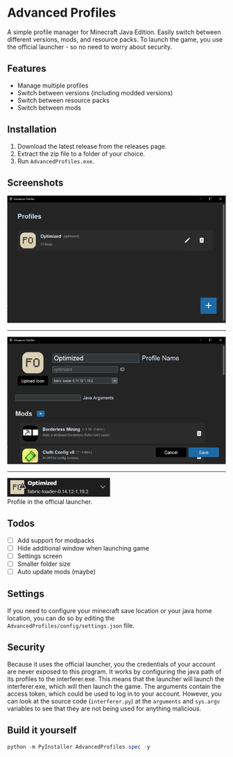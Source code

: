 # Advanced Profiles
A simple profile manager for Minecraft Java Edition. Easily switch between different versions, mods, and resource packs. To launch the game, you use the official launcher - so no need to worry about security.

## Features
- Manage multiple profiles
- Switch between versions (including modded versions)
- Switch between resource packs
- Switch between mods

## Installation
1. Download the latest release from the releases page.
2. Extract the zip file to a folder of your choice.
3. Run `AdvancedProfiles.exe`.

## Screenshots
![Profiles List](screenshots/profiles_list.png)

---
![Edit Profile](screenshots/edit_profile.png)

---
![Minecraft Profile](screenshots/minecraft_profile.png)<br>
Profile in the official launcher.

## Todos
- [ ] Add support for modpacks
- [ ] Hide additional window when launching game
- [ ] Settings screen
- [ ] Smaller folder size
- [ ] Auto update mods (maybe)

## Settings
If you need to configure your minecraft save location or your java home location, you can do so by editing the `AdvancedProfiles/config/settings.json` file.

## Security
Because it uses the official launcher, you the credentials of your account are never exposed to this program. It works by configuring the java path of its profiles to the interferer.exe. This means that the launcher will launch the interferer.exe, which will then launch the game. The arguments contain the access token, which could be used to log in to your account. However, you can look at the source code (`interferer.py`) at the `arguments` and `sys.argv` variables to see that they are not being used for anything malicious.

## Build it yourself
```ps1
python -m PyInstaller AdvancedProfiles.spec -y
```